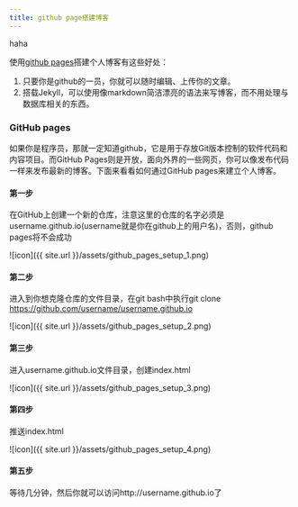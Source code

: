 ```yaml
---
title: github page搭建博客
---
```

haha


使用[github pages](http://pages.github.com/)搭建个人博客有这些好处：

1. 只要你是github的一员，你就可以随时编辑、上传你的文章。
2. 搭载Jekyll，可以使用像markdown简洁漂亮的语法来写博客，而不用处理与数据库相关的东西。

### GitHub pages ###

如果你是程序员，那就一定知道github，它是用于存放Git版本控制的软件代码和内容项目。而GitHub Pages则是开放，面向外界的一些网页，你可以像发布代码一样来发布最新的博客。下面来看看如何通过GitHub pages来建立个人博客。

#### 第一步 ####

在GitHub上创建一个新的仓库，注意这里的仓库的名字必须是username.github.io(username就是你在github上的用户名)，否则，github pages将不会成功

![icon]({{ site.url }}/assets/github_pages_setup_1.png)


#### 第二步 ####

进入到你想克隆仓库的文件目录，在git bash中执行git clone https://github.com/username/username.github.io

![icon]({{ site.url }}/assets/github_pages_setup_2.png)

#### 第三步 ####

进入username.github.io文件目录，创建index.html

![icon]({{ site.url }}/assets/github_pages_setup_3.png)

#### 第四步 ####

推送index.html

![icon]({{ site.url }}/assets/github_pages_setup_4.png)

#### 第五步 ####

等待几分钟，然后你就可以访问http://username.github.io了
